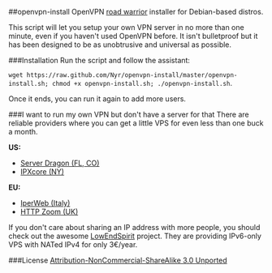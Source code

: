 ##openvpn-install
OpenVPN [road warrior](http://en.wikipedia.org/wiki/Road_warrior_%28computing%29) installer for Debian-based distros.

This script will let you setup your own VPN server in no more than one minute, even if you haven't used OpenVPN before. It isn't bulletproof but it has been designed to be as unobtrusive and universal as possible.

###Installation
Run the script and follow the assistant:

`wget https://raw.github.com/Nyr/openvpn-install/master/openvpn-install.sh; chmod +x openvpn-install.sh; ./openvpn-install.sh`.

Once it ends, you can run it again to add more users.

###I want to run my own VPN but don't have a server for that
There are reliable providers where you can get a little VPS for even less than one buck a month.

**US:**

- [Server Dragon (FL, CO)](http://serverdragon.com/openvz.php)
- [IPXcore (NY)](http://ipxcore.com/budget-vps/)

**EU:**

- [IperWeb (Italy)](http://my.iperweb.com/cart/low-end-vps/)
- [HTTP Zoom (UK)](http://httpzoom.com/)

If you don't care about sharing an IP address with more people, you should check out the awesome [LowEndSpirit](http://lowendspirit.com/) project. They are providing IPv6-only VPS with NATed IPv4 for only 3€/year.

###License
[Attribution-NonCommercial-ShareAlike 3.0 Unported](https://creativecommons.org/licenses/by-nc-sa/3.0/)